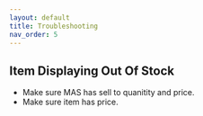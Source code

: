 ```yaml
---
layout: default
title: Troubleshooting
nav_order: 5
---
```


## Item Displaying Out Of Stock
- Make sure MAS has sell to quanitity and price.
- Make sure item has price.